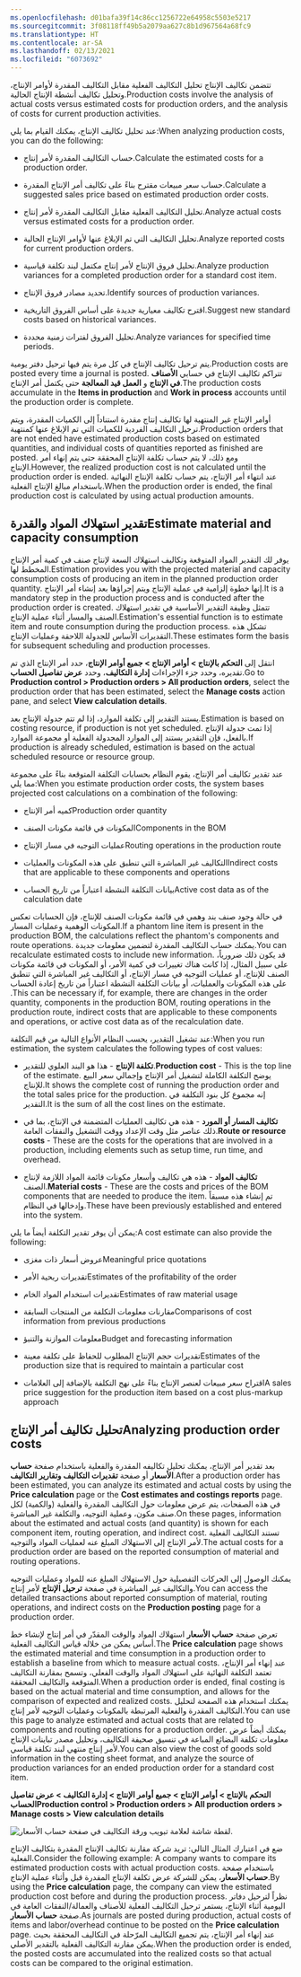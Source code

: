 ```yaml
---
ms.openlocfilehash: d01bafa39f14c86cc1256722e64958c5503e5217
ms.sourcegitcommit: 3f08118ff49b5a2079aa627c8b1d967564a68fc9
ms.translationtype: HT
ms.contentlocale: ar-SA
ms.lasthandoff: 02/13/2021
ms.locfileid: "6073692"
---
```

<span data-ttu-id="78d55-101">تتضمن تكاليف الإنتاج تحليل التكاليف الفعلية مقابل التكاليف المقدرة لأوامر الإنتاج، وتحليل تكاليف أنشطة الإنتاج الحالية.</span><span class="sxs-lookup"><span data-stu-id="78d55-101">Production costs involve the analysis of actual costs versus estimated costs for production orders, and the analysis of costs for current production activities.</span></span>

<span data-ttu-id="78d55-102">عند تحليل تكاليف الإنتاج، يمكنك القيام بما يلي:</span><span class="sxs-lookup"><span data-stu-id="78d55-102">When analyzing production costs, you can do the following:</span></span>

-   <span data-ttu-id="78d55-103">حساب التكاليف المقدرة لأمر إنتاج.</span><span class="sxs-lookup"><span data-stu-id="78d55-103">Calculate the estimated costs for a production order.</span></span>

-   <span data-ttu-id="78d55-104">حساب سعر مبيعات مقترح بناءً على تكاليف أمر الإنتاج المقدرة.</span><span class="sxs-lookup"><span data-stu-id="78d55-104">Calculate a suggested sales price based on estimated production order costs.</span></span>

-   <span data-ttu-id="78d55-105">تحليل التكاليف الفعلية مقابل التكاليف المقدرة لأمر إنتاج.</span><span class="sxs-lookup"><span data-stu-id="78d55-105">Analyze actual costs versus estimated costs for a production order.</span></span>

-   <span data-ttu-id="78d55-106">تحليل التكاليف التي تم الإبلاغ عنها لأوامر الإنتاج الحالية.</span><span class="sxs-lookup"><span data-stu-id="78d55-106">Analyze reported costs for current production orders.</span></span>

-   <span data-ttu-id="78d55-107">تحليل فروق الإنتاج لأمر إنتاج مكتمل لبند تكلفة قياسية.</span><span class="sxs-lookup"><span data-stu-id="78d55-107">Analyze production variances for a completed production order for a standard cost item.</span></span>

-   <span data-ttu-id="78d55-108">تحديد مصادر فروق الإنتاج.</span><span class="sxs-lookup"><span data-stu-id="78d55-108">Identify sources of production variances.</span></span>

-   <span data-ttu-id="78d55-109">اقترح تكاليف معيارية جديدة على أساس الفروق التاريخية.</span><span class="sxs-lookup"><span data-stu-id="78d55-109">Suggest new standard costs based on historical variances.</span></span>

-   <span data-ttu-id="78d55-110">تحليل الفروق لفترات زمنية محددة.</span><span class="sxs-lookup"><span data-stu-id="78d55-110">Analyze variances for specified time periods.</span></span>

<span data-ttu-id="78d55-111">يتم ترحيل تكاليف الإنتاج في كل مرة يتم فيها ترحيل دفتر يومية.</span><span class="sxs-lookup"><span data-stu-id="78d55-111">Production costs are posted every time a journal is posted.</span></span> <span data-ttu-id="78d55-112">تتراكم تكاليف الإنتاج في حسابي **الأصناف في الإنتاج** و **العمل قيد المعالجة** حتى يكتمل أمر الإنتاج.</span><span class="sxs-lookup"><span data-stu-id="78d55-112">The production costs accumulate in the **Items in production** and **Work in process** accounts until the production order is complete.</span></span>

<span data-ttu-id="78d55-113">أوامر الإنتاج غير المنتهية لها تكاليف إنتاج مقدرة استناداً إلى الكميات المقدرة، ويتم ترحيل التكاليف الفردية للكميات التي تم الإبلاغ عنها كمنتهية.</span><span class="sxs-lookup"><span data-stu-id="78d55-113">Production orders that are not ended have estimated production costs based on estimated quantities, and individual costs of quantities reported as finished are posted.</span></span> <span data-ttu-id="78d55-114">ومع ذلك، لا يتم حساب تكلفة الإنتاج المحققة حتى يتم إنهاء أمر الإنتاج.</span><span class="sxs-lookup"><span data-stu-id="78d55-114">However, the realized production cost is not calculated until the production order is ended.</span></span> <span data-ttu-id="78d55-115">عند انتهاء أمر الإنتاج، يتم حساب تكلفة الإنتاج النهائية باستخدام مبالغ الإنتاج الفعلية.</span><span class="sxs-lookup"><span data-stu-id="78d55-115">When the production order is ended, the final production cost is calculated by using actual production amounts.</span></span>

## <a name="estimate-material-and-capacity-consumption"></a><span data-ttu-id="78d55-116">تقدير استهلاك المواد والقدرة</span><span class="sxs-lookup"><span data-stu-id="78d55-116">Estimate material and capacity consumption</span></span>

<span data-ttu-id="78d55-117">يوفر لك التقدير المواد المتوقعة وتكاليف استهلاك السعة لإنتاج صنف في كمية أمر الإنتاج المخطط لها.</span><span class="sxs-lookup"><span data-stu-id="78d55-117">Estimation provides you with the projected material and capacity consumption costs of producing an item in the planned production order quantity.</span></span> <span data-ttu-id="78d55-118">إنها خطوة إلزامية في عملية الإنتاج ويتم إجراؤها بعد إنشاء أمر الإنتاج.</span><span class="sxs-lookup"><span data-stu-id="78d55-118">It is a mandatory step in the production process and is conducted after the production order is created.</span></span> <span data-ttu-id="78d55-119">تتمثل وظيفة التقدير الأساسية في تقدير استهلاك الصنف والمسار أثناء عملية الإنتاج.</span><span class="sxs-lookup"><span data-stu-id="78d55-119">Estimation's essential function is to estimate item and route consumption during the production process.</span></span> <span data-ttu-id="78d55-120">تشكل هذه التقديرات الأساس للجدولة اللاحقة وعمليات الإنتاج.</span><span class="sxs-lookup"><span data-stu-id="78d55-120">These estimates form the basis for subsequent scheduling and production processes.</span></span>

<span data-ttu-id="78d55-121">انتقل إلى **التحكم بالإنتاج > أوامر الإنتاج > جميع أوامر الإنتاج**، حدد أمر الإنتاج الذي تم تقديره، وحدد جزء الإجراءات **إدارة التكاليف**، وحدد **عرض تفاصيل الحساب**.</span><span class="sxs-lookup"><span data-stu-id="78d55-121">Go to **Production control > Production orders > All production orders**, select the production order that has been estimated, select the **Manage costs** action pane, and select **View calculation details**.</span></span>

<span data-ttu-id="78d55-122">يستند التقدير إلى تكلفة الموارد، إذا لم تتم جدولة الإنتاج بعد.</span><span class="sxs-lookup"><span data-stu-id="78d55-122">Estimation is based on costing resource, if production is not yet scheduled.</span></span> <span data-ttu-id="78d55-123">إذا تمت جدولة الإنتاج بالفعل، فإن التقدير يستند إلى الموارد المجدولة الفعلية أو مجموعة الموارد.</span><span class="sxs-lookup"><span data-stu-id="78d55-123">If production is already scheduled, estimation is based on the actual scheduled resource or resource group.</span></span> 

<span data-ttu-id="78d55-124">عند تقدير تكاليف أمر الإنتاج، يقوم النظام بحسابات التكلفة المتوقعة بناءً على مجموعة مما يلي:</span><span class="sxs-lookup"><span data-stu-id="78d55-124">When you estimate production order costs, the system bases projected cost calculations on a combination of the following:</span></span>

-   <span data-ttu-id="78d55-125">كميه أمر الإنتاج</span><span class="sxs-lookup"><span data-stu-id="78d55-125">Production order quantity</span></span>

-   <span data-ttu-id="78d55-126">المكونات في قائمة مكونات الصنف</span><span class="sxs-lookup"><span data-stu-id="78d55-126">Components in the BOM</span></span>

-   <span data-ttu-id="78d55-127">عمليات التوجيه في مسار الإنتاج</span><span class="sxs-lookup"><span data-stu-id="78d55-127">Routing operations in the production route</span></span>

-   <span data-ttu-id="78d55-128">التكاليف غير المباشرة التي تنطبق على هذه المكونات والعمليات</span><span class="sxs-lookup"><span data-stu-id="78d55-128">Indirect costs that are applicable to these components and operations</span></span>

-   <span data-ttu-id="78d55-129">بيانات التكلفة النشطة اعتباراً من تاريخ الحساب</span><span class="sxs-lookup"><span data-stu-id="78d55-129">Active cost data as of the calculation date</span></span>

<span data-ttu-id="78d55-130">في حالة وجود صنف بند وهمي في قائمة مكونات الصنف للإنتاج، فإن الحسابات تعكس المكونات الوهمية وعمليات المسار.</span><span class="sxs-lookup"><span data-stu-id="78d55-130">If a phantom line item is present in the production BOM, the calculations reflect the phantom's components and route operations.</span></span> <span data-ttu-id="78d55-131">يمكنك حساب التكاليف المقدرة لتضمين معلومات جديدة.</span><span class="sxs-lookup"><span data-stu-id="78d55-131">You can recalculate estimated costs to include new information.</span></span> <span data-ttu-id="78d55-132">قد يكون ذلك ضرورياً، على سبيل المثال، إذا كانت هناك تغييرات في كمية الأمر، أو المكونات في قائمة مكونات الصنف للإنتاج، أو عمليات التوجيه في مسار الإنتاج، أو التكاليف غير المباشرة التي تنطبق على هذه المكونات والعمليات، أو بيانات التكلفة النشطة اعتباراً من تاريخ إعادة الحساب .</span><span class="sxs-lookup"><span data-stu-id="78d55-132">This can be necessary if, for example, there are changes in the order quantity, components in the production BOM, routing operations in the production route, indirect costs that are applicable to these components and operations, or active cost data as of the recalculation date.</span></span>

<span data-ttu-id="78d55-133">عند تشغيل التقدير، يحسب النظام الأنواع التالية من قيم التكلفة:</span><span class="sxs-lookup"><span data-stu-id="78d55-133">When you run estimation, the system calculates the following types of cost values:</span></span>

-   <span data-ttu-id="78d55-134">**تكلفة الإنتاج** - هذا هو البند العلوي للتقدير.</span><span class="sxs-lookup"><span data-stu-id="78d55-134">**Production cost** - This is the top line of the estimate.</span></span> <span data-ttu-id="78d55-135">يوضح التكلفة الكاملة لتشغيل أمر الإنتاج وإجمالي سعر البيع للإنتاج.</span><span class="sxs-lookup"><span data-stu-id="78d55-135">It shows the complete cost of running the production order and the total sales price for the production.</span></span> <span data-ttu-id="78d55-136">إنه مجموع كل بنود التكلفة في التقدير.</span><span class="sxs-lookup"><span data-stu-id="78d55-136">It is the sum of all the cost lines on the estimate.</span></span>

-   <span data-ttu-id="78d55-137">**تكاليف المسار أو المورد** - هذه هي تكاليف العمليات المتضمنة في الإنتاج، بما في ذلك عناصر مثل وقت الإعداد ووقت التشغيل والنفقات العامة.</span><span class="sxs-lookup"><span data-stu-id="78d55-137">**Route or resource costs** - These are the costs for the operations that are involved in a production, including elements such as setup time, run time, and overhead.</span></span>

-   <span data-ttu-id="78d55-138">**تكاليف المواد** - هذه هي تكاليف وأسعار مكونات قائمة المواد اللازمة لإنتاج الصنف.</span><span class="sxs-lookup"><span data-stu-id="78d55-138">**Material costs** - These are the costs and prices of the BOM components that are needed to produce the item.</span></span> <span data-ttu-id="78d55-139">تم إنشاء هذه مسبقاً وإدخالها في النظام.</span><span class="sxs-lookup"><span data-stu-id="78d55-139">These have been previously established and entered into the system.</span></span>


<span data-ttu-id="78d55-140">يمكن أن يوفر تقدير التكلفة أيضاً ما يلي:</span><span class="sxs-lookup"><span data-stu-id="78d55-140">A cost estimate can also provide the following:</span></span>

-   <span data-ttu-id="78d55-141">عروض أسعار ذات مغزى</span><span class="sxs-lookup"><span data-stu-id="78d55-141">Meaningful price quotations</span></span>

-   <span data-ttu-id="78d55-142">تقديرات ربحية الأمر</span><span class="sxs-lookup"><span data-stu-id="78d55-142">Estimates of the profitability of the order</span></span>

-   <span data-ttu-id="78d55-143">تقديرات استخدام المواد الخام</span><span class="sxs-lookup"><span data-stu-id="78d55-143">Estimates of raw material usage</span></span>

-   <span data-ttu-id="78d55-144">مقارنات معلومات التكلفة من المنتجات السابقة</span><span class="sxs-lookup"><span data-stu-id="78d55-144">Comparisons of cost information from previous productions</span></span>

-   <span data-ttu-id="78d55-145">معلومات الموازنة والتنبؤ</span><span class="sxs-lookup"><span data-stu-id="78d55-145">Budget and forecasting information</span></span>

-   <span data-ttu-id="78d55-146">تقديرات حجم الإنتاج المطلوب للحفاظ على تكلفة معينة</span><span class="sxs-lookup"><span data-stu-id="78d55-146">Estimates of the production size that is required to maintain a particular cost</span></span>

-   <span data-ttu-id="78d55-147">اقتراح سعر مبيعات لعنصر الإنتاج بناءً على نهج التكلفة بالإضافة إلى العلامات</span><span class="sxs-lookup"><span data-stu-id="78d55-147">A sales price suggestion for the production item based on a cost plus-markup approach</span></span>

## <a name="analyzing-production-order-costs"></a><span data-ttu-id="78d55-148">تحليل تكاليف أمر الإنتاج</span><span class="sxs-lookup"><span data-stu-id="78d55-148">Analyzing production order costs</span></span>

<span data-ttu-id="78d55-149">بعد تقدير أمر الإنتاج، يمكنك تحليل تكاليفه المقدرة والفعلية باستخدام صفحة **حساب الأسعار** أو صفحة **تقديرات التكاليف وتقارير التكاليف**.</span><span class="sxs-lookup"><span data-stu-id="78d55-149">After a production order has been estimated, you can analyze its estimated and actual costs by using the **Price calculation** page or the **Cost estimates and costings reports** page.</span></span> <span data-ttu-id="78d55-150">في هذه الصفحات، يتم عرض معلومات حول التكاليف المقدرة والفعلية (والكمية) لكل صنف مكون، وعملية التوجيه، والتكلفة غير المباشرة.</span><span class="sxs-lookup"><span data-stu-id="78d55-150">On these pages, information about the estimated and actual costs (and quantity) is shown for each component item, routing operation, and indirect cost.</span></span> <span data-ttu-id="78d55-151">تستند التكاليف الفعلية لأمر الإنتاج إلى الاستهلاك المبلغ عنه لعمليات المواد والتوجيه.</span><span class="sxs-lookup"><span data-stu-id="78d55-151">The actual costs for a production order are based on the reported consumption of material and routing operations.</span></span>

<span data-ttu-id="78d55-152">يمكنك الوصول إلى الحركات التفصيلية حول الاستهلاك المبلغ عنه للمواد وعمليات التوجيه والتكاليف غير المباشرة في صفحة **ترحيل الإنتاج** لأمر إنتاج.</span><span class="sxs-lookup"><span data-stu-id="78d55-152">You can access the detailed transactions about reported consumption of material, routing operations, and indirect costs on the **Production posting** page for a production order.</span></span>

<span data-ttu-id="78d55-153">تعرض صفحة **حساب الأسعار** استهلاك المواد والوقت المقدّر في أمر إنتاج لإنشاء خط أساس يمكن من خلاله قياس التكاليف الفعلية.</span><span class="sxs-lookup"><span data-stu-id="78d55-153">The **Price calculation** page shows the estimated material and time consumption in a production order to establish a baseline from which to measure actual costs.</span></span> <span data-ttu-id="78d55-154">عند إنهاء أمر الإنتاج، تعتمد التكلفة النهائية على استهلاك المواد والوقت الفعلي، وتسمح بمقارنة التكاليف المتوقعة والتكاليف المحققة.</span><span class="sxs-lookup"><span data-stu-id="78d55-154">When a production order is ended, final costing is based on the actual material and time consumption, and allows for the comparison of expected and realized costs.</span></span> <span data-ttu-id="78d55-155">يمكنك استخدام هذه الصفحة لتحليل التكاليف المقدرة والفعلية المرتبطة بالمكونات وعمليات التوجيه لأمر إنتاج.</span><span class="sxs-lookup"><span data-stu-id="78d55-155">You can use this page to analyze estimated and actual costs that are related to components and routing operations for a production order.</span></span> <span data-ttu-id="78d55-156">يمكنك أيضاً عرض معلومات تكلفة البضائع المباعة في تنسيق صحيفة التكاليف، وتحليل مصدر تباينات الإنتاج لأمر إنتاج منتهي لبند تكلفة قياسي.</span><span class="sxs-lookup"><span data-stu-id="78d55-156">You can also view the cost of goods sold information in the costing sheet format, and analyze the source of production variances for an ended production order for a standard cost item.</span></span>

<span data-ttu-id="78d55-157">**التحكم بالإنتاج > أوامر الإنتاج > جميع أوامر الإنتاج > إدارة التكاليف > عرض تفاصيل الحساب**</span><span class="sxs-lookup"><span data-stu-id="78d55-157">**Production control > Production orders > All production orders > Manage costs > View calculation details**</span></span>

![لقطة شاشة لعلامة تبويب ورقة التكاليف في صفحة حساب الأسعار.](../media/costing-sheet.png) 



<span data-ttu-id="78d55-159">ضع في اعتبارك المثال التالي: تريد شركة مقارنة تكاليف الإنتاج المقدرة بتكاليف الإنتاج الفعلية.</span><span class="sxs-lookup"><span data-stu-id="78d55-159">Consider the following example: A company wants to compare its estimated production costs with actual production costs.</span></span> <span data-ttu-id="78d55-160">باستخدام صفحة **حساب الأسعار**، يمكن للشركة عرض تكلفة الإنتاج المقدرة قبل وأثناء عملية الإنتاج.</span><span class="sxs-lookup"><span data-stu-id="78d55-160">By using the **Price calculation** page, the company can view the estimated production cost before and during the production process.</span></span> <span data-ttu-id="78d55-161">نظراً لترحيل دفاتر اليومية أثناء الإنتاج، يستمر ترحيل التكاليف الفعلية للأصناف والعمالة/النفقات العامة في صفحة **حساب الأسعار**.</span><span class="sxs-lookup"><span data-stu-id="78d55-161">As journals are posted during production, actual costs of items and labor/overhead continue to be posted on the **Price calculation** page.</span></span> <span data-ttu-id="78d55-162">عند إنهاء أمر الإنتاج، يتم تجميع التكاليف المرّحلة في التكاليف المحققة بحيث يمكن مقارنة التكاليف الفعلية بالتقدير الأصلي.</span><span class="sxs-lookup"><span data-stu-id="78d55-162">When the production order is ended, the posted costs are accumulated into the realized costs so that actual costs can be compared to the original estimation.</span></span>
